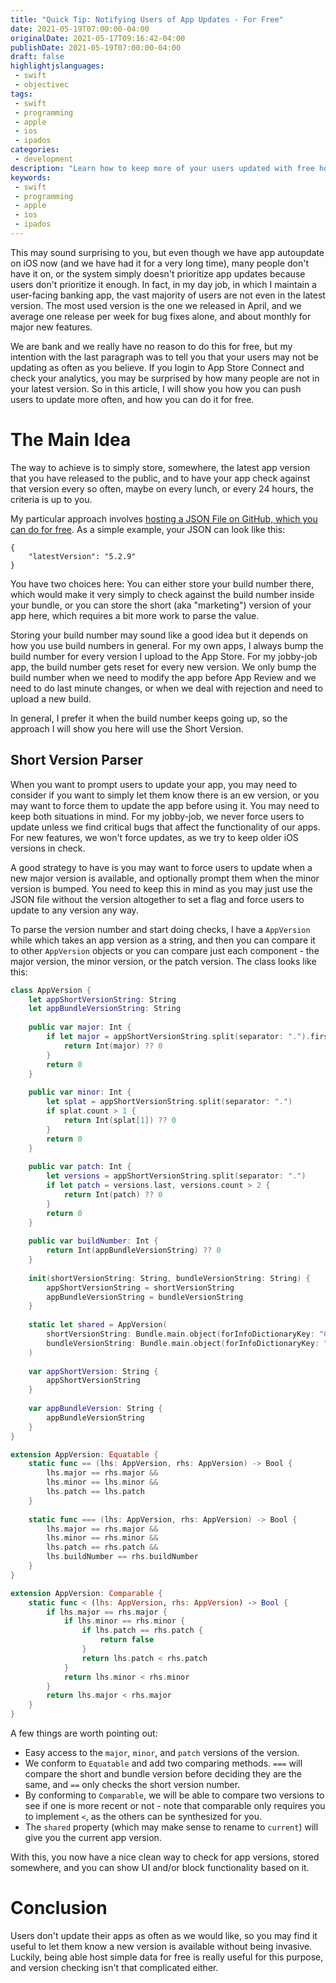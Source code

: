 ```yaml
---
title: "Quick Tip: Notifying Users of App Updates - For Free"
date: 2021-05-19T07:00:00-04:00
originalDate: 2021-05-17T09:16:42-04:00
publishDate: 2021-05-19T07:00:00-04:00
draft: false
highlightjslanguages:
 - swift
 - objectivec
tags:
 - swift
 - programming
 - apple
 - ios
 - ipados
categories:
 - development
description: "Learn how to keep more of your users updated with free hosting and app version checking."
keywords:
 - swift
 - programming
 - apple
 - ios
 - ipados
---
```


This may  sound surprising to you, but even though we have app autoupdate on iOS now (and we have had it for a very long time), many people don't have it on, or the system simply doesn't prioritize app updates because users don't prioritize it enough. In fact, in my day job, in which I maintain a user-facing banking app, the vast majority of users are not even in the latest version. The most used version is the one we released in April, and we average one release per week for bug fixes alone, and about monthly for major new features.

We are bank and we really have no reason to do this for free, but my intention with the last paragraph was to tell you that your users may not be updating as often as you believe. If you login to App Store Connect and check your analytics, you may be surprised by how many people are not in your latest version. So in this article, I will show you how you can push users to update more often, and how you can do it for free.

# The Main Idea

The way to achieve is to simply store, somewhere, the latest app version that you have released to the public, and to have your app check against that version every so often, maybe on every lunch, or every 24 hours, the criteria is up to you.

My particular approach involves [hosting a JSON File on GitHub, which you can do for free](https://www.andyibanez.com/posts/quick-tip-hosting-json-files-github-for-free/). As a simple example, your JSON can look like this:

```
{
	"latestVersion": "5.2.9"
}
```

You have two choices here: You can either store your build number there, which would make it very simply to check against the build number inside your bundle, or you can store the short (aka "marketing") version of your app here, which requires a bit more work to parse the value.

Storing your build number may sound like a good idea but it depends on how you use build numbers in general. For my own apps, I always bump the build number for every version I upload to the App Store. For my jobby-job app, the build number gets reset for every new version. We only bump the build number when we need to modify the app before App Review and we need to do last minute changes, or when we deal with rejection and need to upload a new build.

In general, I prefer it when the build number keeps going up, so the approach I will show you here will use the Short Version.

## Short Version Parser

When you want to prompt users to update your app, you may need to consider if you want to simply let them know there is an ew version, or you may want to force them to update the app before using it. You may need to keep both situations in mind. For my jobby-job, we never force users to update unless we find critical bugs that affect the functionality of our apps. For new features, we won't force updates, as we try to keep older iOS versions in check.

A good strategy to have is you may want to force users to update when a new major version is available, and optionally prompt them when the minor version is bumped. You need to keep this in mind as you may just use the JSON file without the version altogether to set a flag and force users to update to any version any way.

To parse the version number and start doing checks, I have a `AppVersion` while which takes an app version as a string, and then you can compare it to other `AppVersion` objects or you can compare just each component - the major version, the minor version, or the patch version. The class looks like this:

```swift
class AppVersion {
    let appShortVersionString: String
    let appBundleVersionString: String
    
    public var major: Int {
        if let major = appShortVersionString.split(separator: ".").first {
            return Int(major) ?? 0
        }
        return 0
    }
    
    public var minor: Int {
        let splat = appShortVersionString.split(separator: ".")
        if splat.count > 1 {
            return Int(splat[1]) ?? 0
        }
        return 0
    }
    
    public var patch: Int {
        let versions = appShortVersionString.split(separator: ".")
        if let patch = versions.last, versions.count > 2 {
            return Int(patch) ?? 0
        }
        return 0
    }
    
    public var buildNumber: Int {
        return Int(appBundleVersionString) ?? 0
    }
    
    init(shortVersionString: String, bundleVersionString: String) {
        appShortVersionString = shortVersionString
        appBundleVersionString = bundleVersionString
    }
    
    static let shared = AppVersion(
        shortVersionString: Bundle.main.object(forInfoDictionaryKey: "CFBundleShortVersionString") as? String ?? "",
        bundleVersionString: Bundle.main.object(forInfoDictionaryKey: "CFBundleVersion") as? String ?? ""
    )
    
    var appShortVersion: String {
        appShortVersionString
    }
    
    var appBundleVersion: String {
        appBundleVersionString
    }
}

extension AppVersion: Equatable {
    static func == (lhs: AppVersion, rhs: AppVersion) -> Bool {
        lhs.major == rhs.major &&
        lhs.minor == lhs.minor &&
        lhs.patch == lhs.patch
    }
    
    static func === (lhs: AppVersion, rhs: AppVersion) -> Bool {
        lhs.major == rhs.major &&
        lhs.minor == rhs.minor &&
        lhs.patch == rhs.patch &&
        lhs.buildNumber == rhs.buildNumber
    }
}

extension AppVersion: Comparable {
    static func < (lhs: AppVersion, rhs: AppVersion) -> Bool {
        if lhs.major == rhs.major {
            if lhs.minor == rhs.minor {
                if lhs.patch == rhs.patch {
                    return false
                }
                return lhs.patch < rhs.patch
            }
            return lhs.minor < rhs.minor
        }
        return lhs.major < rhs.major
    }
}
```

A few things are worth pointing out:

* Easy access to the `major`, `minor`, and `patch` versions of the version.
* We conform to `Equatable` and add two comparing methods. `===` will compare the short and bundle version before deciding they are the same, and `==` only checks the short version number.
* By conforming to `Comparable`, we will be able to compare two versions to see if one is more recent or not - note that comparable only requires you to implement `<`, as the others can be synthesized for you.
* The `shared` property (which may make sense to rename to `current`) will give you the current app version.

With this, you now have a nice clean way to check for app versions, stored somewhere, and you can show UI and/or block functionality based on it.

# Conclusion

Users don't update their apps as often as we would like, so you may find it useful to let them know a new version is available without being invasive. Luckily, being able host simple data for free is really useful for this purpose, and version checking isn't that complicated either.